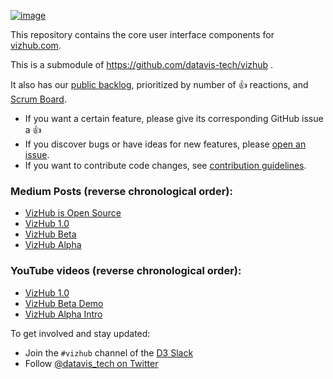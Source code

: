 [![image](https://user-images.githubusercontent.com/68416/46601539-05f7ba00-cb0b-11e8-90eb-587dc927962e.png)](https://vizhub.com/curran/5c907e49d0294538aad03ad1f41e1e28)

This repository contains the core user interface components for [vizhub.com](https://vizhub.com).

This is a submodule of https://github.com/datavis-tech/vizhub .

It also has our [public backlog](https://github.com/datavis-tech/vizhub-ui/issues?q=is%3Aissue+is%3Aopen+sort%3Areactions-%2B1-desc), prioritized by number of :thumbsup: reactions, and [Scrum Board](https://github.com/datavis-tech/vizhub-ui/projects/1).

 * If you want a certain feature, please give its corresponding GitHub issue a :thumbsup:
 * If you discover bugs or have ideas for new features, please [open an issue](https://github.com/datavis-tech/vizhub-ui/issues/new?template=upvotable.md).
 * If you want to contribute code changes, see [contribution guidelines](CONTRIBUTING.md).

### Medium Posts (reverse chronological order):
 * [VizHub is Open Source](https://medium.com/@currankelleher/vizhub-is-open-source-8c266493d967)
 * [VizHub 1.0](https://medium.com/@currankelleher/vizhub-1-0-9fc56a70a464)
 * [VizHub Beta](https://medium.com/@currankelleher/introducing-vizhub-beta-2edc4a0a1908)
 * [VizHub Alpha](https://medium.com/@currankelleher/introducing-vizhub-75644cb8bba6)

### YouTube videos (reverse chronological order):
 * [VizHub 1.0](https://www.youtube.com/watch?list=PL9yYRbwpkykvOXrZumtZWbuaXWHvjD8gi&v=WoJxanRe06k)
 * [VizHub Beta Demo](https://www.youtube.com/watch?v=qaOzZ7L3dJo)
 * [VizHub Alpha Intro](https://www.youtube.com/watch?v=5KlhI67cueI&feature=youtu.be)

To get involved and stay updated:

 * Join the `#vizhub` channel of the [D3 Slack](https://d3-slackin.herokuapp.com/)
 * Follow [@datavis_tech on Twitter](https://twitter.com/datavis_tech)
